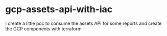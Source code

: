 # gcp-assets-api-with-iac
I create a little poc to consume the assets API for some reports and create the GCP components with terraform
